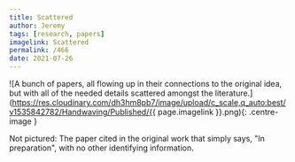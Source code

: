 ```yaml
---
title: Scattered
author: Jeremy
tags: [research, papers]
imagelink: Scattered
permalink: /466
date: 2021-07-26
---
```


![A bunch of papers, all flowing up in their connections to the original idea, but with all of the needed details scattered amongst the literature.](https://res.cloudinary.com/dh3hm8pb7/image/upload/c_scale,q_auto:best/v1535842782/Handwaving/Published/{{ page.imagelink }}.png){: .centre-image }

Not pictured: The paper cited in the original work that simply says, "In preparation", with no other identifying information.
